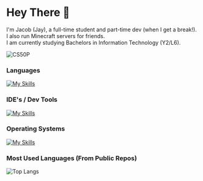 # Hey There 👋

I'm Jacob (Jay), a full-time student and part-time dev (when I get a break!). I also run Minecraft servers for friends.<br>
I am currently studying Bachelors in Information Technology (Y2/L6).

![CS50P](https://img.shields.io/badge/HarvardX-CS50P-purple?style=flat-square)


### Languages

[![My Skills](https://skillicons.dev/icons?i=python,cs,java,md,html,css,js,swift,c&perline=10)]()

### IDE's / Dev Tools

[![My Skills](https://skillicons.dev/icons?i=visualstudio,vscode,idea,maven,androidstudio,gradle,apple,aws,github&perline=10)]()

### Operating Systems

[![My Skills](https://skillicons.dev/icons?i=windows,debian,ubuntu,apple&perline=10)]()

### Most Used Languages (From Public Repos)

![Top Langs](https://github-readme-stats.vercel.app/api/top-langs/?username=Jaytak&layout=compact&theme=github_dark)

<!--
**Jaytak/Jaytak** is a ✨ _special_ ✨ repository because its `README.md` (this file) appears on your GitHub profile.

Here are some ideas to get you started:

- 🔭 I’m currently working on ...
- 🌱 I’m currently learning ...
- 👯 I’m looking to collaborate on ...
- 🤔 I’m looking for help with ...
- 💬 Ask me about ...
- 📫 How to reach me: ...
- 😄 Pronouns: ...
- ⚡ Fun fact: ...
-->
